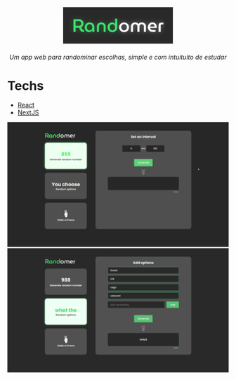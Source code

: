 <div align="center">
<img src="./assets/randomer-title.png" width="250">
<h6>Um app web para randominar escolhas, simple e com intuituito de estudar</h6>
</div>

# Techs
* [React](https://reactjs.org/)
* [NextJS](https://nextjs.org/)


<div align="center">
<img src="./assets/randomer.gif">
</div>

<div align="center">
<img src="./assets/randomer-img.png">
</div>

